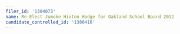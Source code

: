 ```yaml
---
filer_id: '1304073'
name: Re-Elect Jumoke Hinton Hodge for Oakland School Board 2012
candidate_controlled_id: '1386416'
---
```

